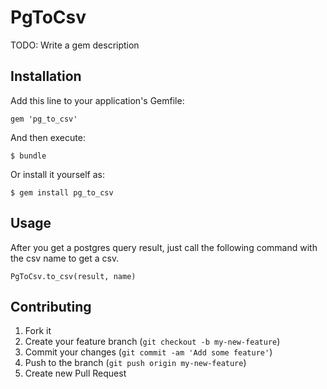 # PgToCsv

TODO: Write a gem description

## Installation

Add this line to your application's Gemfile:

    gem 'pg_to_csv'

And then execute:

    $ bundle

Or install it yourself as:

    $ gem install pg_to_csv

## Usage

After you get a postgres query result, just call the following command
with the csv name to get a csv.

    PgToCsv.to_csv(result, name)

## Contributing

1. Fork it
2. Create your feature branch (`git checkout -b my-new-feature`)
3. Commit your changes (`git commit -am 'Add some feature'`)
4. Push to the branch (`git push origin my-new-feature`)
5. Create new Pull Request
